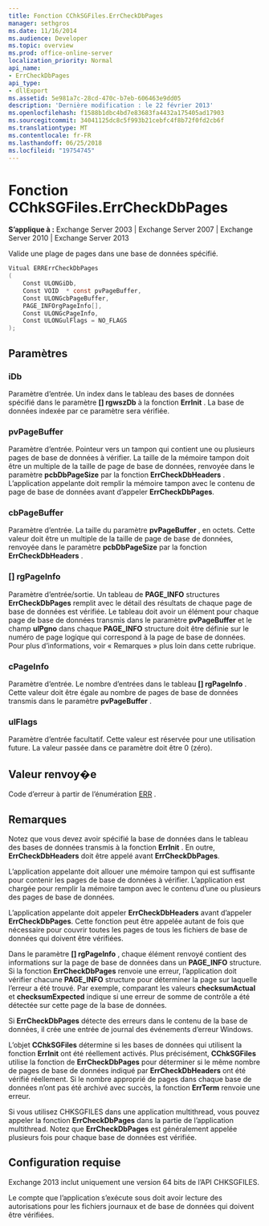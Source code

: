 ```yaml
---
title: Fonction CChkSGFiles.ErrCheckDbPages
manager: sethgros
ms.date: 11/16/2014
ms.audience: Developer
ms.topic: overview
ms.prod: office-online-server
localization_priority: Normal
api_name:
- ErrCheckDbPages
api_type:
- dllExport
ms.assetid: 5e981a7c-28cd-470c-b7eb-606463e9dd05
description: 'Dernière modification : le 22 février 2013'
ms.openlocfilehash: f1588b1dbc4bd7e83683fa4432a175405ad17903
ms.sourcegitcommit: 34041125dc8c5f993b21cebfc4f8b72f0fd2cb6f
ms.translationtype: MT
ms.contentlocale: fr-FR
ms.lasthandoff: 06/25/2018
ms.locfileid: "19754745"
---
```

# <a name="cchksgfileserrcheckdbpages-function"></a>Fonction CChkSGFiles.ErrCheckDbPages

**S’applique à :** Exchange Server 2003 | Exchange Server 2007 | Exchange Server 2010 | Exchange Server 2013
  
Valide une plage de pages dans une base de données spécifié. 
  
```cs
Vitual ERRErrCheckDbPages  
(
    Const ULONGiDb,
    Const VOID  * const pvPageBuffer,
    Const ULONGcbPageBuffer,
    PAGE_INFOrgPageInfo[],
    Const ULONGcPageInfo,
    Const ULONGulFlags = NO_FLAGS
);

```

## <a name="parameters"></a>Paramètres

### <a name="idb"></a>iDb
  
Paramètre d’entrée. Un index dans le tableau des bases de données spécifié dans le paramètre **[] rgwszDb** à la fonction **ErrInit** . La base de données indexée par ce paramètre sera vérifiée. 
    
### <a name="pvpagebuffer"></a>pvPageBuffer 
  
Paramètre d’entrée. Pointeur vers un tampon qui contient une ou plusieurs pages de base de données à vérifier. La taille de la mémoire tampon doit être un multiple de la taille de page de base de données, renvoyée dans le paramètre **pcbDbPageSize** par la fonction **ErrCheckDbHeaders** . L’application appelante doit remplir la mémoire tampon avec le contenu de page de base de données avant d’appeler **ErrCheckDbPages**.
    
### <a name="cbpagebuffer"></a>cbPageBuffer
  
Paramètre d’entrée. La taille du paramètre **pvPageBuffer** , en octets. Cette valeur doit être un multiple de la taille de page de base de données, renvoyée dans le paramètre **pcbDbPageSize** par la fonction **ErrCheckDbHeaders** . 
    
### <a name="rgpageinfo"></a>[] rgPageInfo 
  
Paramètre d’entrée/sortie. Un tableau de **PAGE\_INFO** structures **ErrCheckDbPages** remplit avec le détail des résultats de chaque page de base de données est vérifiée. Le tableau doit avoir un élément pour chaque page de base de données transmis dans le paramètre **pvPageBuffer** et le champ **ulPgno** dans chaque **PAGE\_INFO** structure doit être définie sur le numéro de page logique qui correspond à la page de base de données. Pour plus d’informations, voir « Remarques » plus loin dans cette rubrique. 
    
### <a name="cpageinfo"></a>cPageInfo
  
Paramètre d’entrée. Le nombre d’entrées dans le tableau **[] rgPageInfo** . Cette valeur doit être égale au nombre de pages de base de données transmis dans le paramètre **pvPageBuffer** . 
    
### <a name="ulflags"></a>ulFlags 
  
Paramètre d’entrée facultatif. Cette valeur est réservée pour une utilisation future. La valeur passée dans ce paramètre doit être 0 (zéro).
    
## <a name="return-value"></a>Valeur renvoy�e

Code d’erreur à partir de l’énumération [ERR](cchksgfiles-err-enumeration.md) . 
  
## <a name="remarks"></a>Remarques

Notez que vous devez avoir spécifié la base de données dans le tableau des bases de données transmis à la fonction **ErrInit** . En outre, **ErrCheckDbHeaders** doit être appelé avant **ErrCheckDbPages**.
  
L’application appelante doit allouer une mémoire tampon qui est suffisante pour contenir les pages de base de données à vérifier. L’application est chargée pour remplir la mémoire tampon avec le contenu d’une ou plusieurs des pages de base de données. 
  
L’application appelante doit appeler **ErrCheckDbHeaders** avant d’appeler **ErrCheckDbPages**. Cette fonction peut être appelée autant de fois que nécessaire pour couvrir toutes les pages de tous les fichiers de base de données qui doivent être vérifiées.
  
Dans le paramètre **[] rgPageInfo** , chaque élément renvoyé contient des informations sur la page de base de données dans un **PAGE\_INFO** structure. Si la fonction **ErrCheckDbPages** renvoie une erreur, l’application doit vérifier chacune **PAGE\_INFO** structure pour déterminer la page sur laquelle l’erreur a été trouvé. Par exemple, comparant les valeurs **checksumActual** et **checksumExpected** indique si une erreur de somme de contrôle a été détectée sur cette page de la base de données. 
  
Si **ErrCheckDbPages** détecte des erreurs dans le contenu de la base de données, il crée une entrée de journal des événements d’erreur Windows. 
  
L’objet **CChkSGFiles** détermine si les bases de données qui utilisent la fonction **ErrInit** ont été réellement activés. Plus précisément, **CChkSGFiles** utilise la fonction de **ErrCheckDbPages** pour déterminer si le même nombre de pages de base de données indiqué par **ErrCheckDbHeaders** ont été vérifié réellement. Si le nombre approprié de pages dans chaque base de données n’ont pas été archivé avec succès, la fonction **ErrTerm** renvoie une erreur. 
  
Si vous utilisez CHKSGFILES dans une application multithread, vous pouvez appeler la fonction **ErrCheckDbPages** dans la partie de l’application multithread. Notez que **ErrCheckDbPages** est généralement appelée plusieurs fois pour chaque base de données est vérifiée. 
  
## <a name="requirements"></a>Configuration requise

Exchange 2013 inclut uniquement une version 64 bits de l’API CHKSGFILES.
  
Le compte que l’application s’exécute sous doit avoir lecture des autorisations pour les fichiers journaux et de base de données qui doivent être vérifiées.
  


